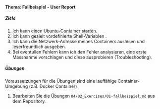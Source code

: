 #### Thema: Fallbeispiel - User Report
##### Ziele
1. Ich kann einen Ubuntu-Container starten.
2. Ich kann gezielt vordefinierte Shell-Variablen .
3. Ich kann die Netzwerk-Adresse meines Containers auslesen und leserfreundlich ausgeben.
4. Bei eventullen Fehlern kann ich den Fehler analysieren, eine erste Massnahme vorschlagen und diese ausprobieren (Troubleshooting).

##### Übungen
Voraussetzungen für die Übungen sind eine lauffähige Container-Umgebung (z.B. Docker Container)
1. Bearbeiten Sie die Übungen <code>04/02_Exercises/01-fallbeispiel.md</code> aus dem Repository.